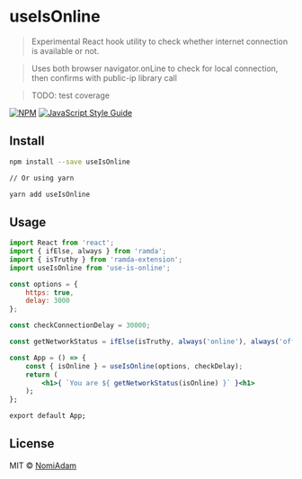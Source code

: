 # useIsOnline

> Experimental React hook utility to check whether internet connection is available or not.

>Uses both browser navigator.onLine to check for local connection, then confirms with public-ip library call

> TODO: test coverage

[![NPM](https://img.shields.io/npm/v/useIsOnline.svg)](https://www.npmjs.com/package/useIsOnline) [![JavaScript Style Guide](https://img.shields.io/badge/code_style-standard-brightgreen.svg)](https://standardjs.com)

## Install

```bash
npm install --save useIsOnline

// Or using yarn

yarn add useIsOnline
```

## Usage

```jsx
import React from 'react';
import { ifElse, always } from 'ramda';
import { isTruthy } from 'ramda-extension';
import useIsOnline from 'use-is-online';

const options = {
    https: true,
    delay: 3000
};

const checkConnectionDelay = 30000;

const getNetworkStatus = ifElse(isTruthy, always('online'), always('offline'));

const App = () => {
    const { isOnline } = useIsOnline(options, checkDelay);
    return (
        <h1>{ `You are ${ getNetworkStatus(isOnline) }` }<h1>
    );
};

export default App;
```

## License

MIT © [NomiAdam](https://github.com/NomiAdam)
